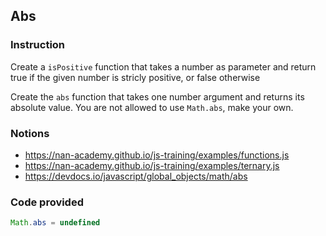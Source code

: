 ## Abs

### Instruction

Create a `isPositive` function that takes a number as
parameter and return true if the given number is
stricly positive, or false otherwise

Create the `abs` function that takes one number argument
and returns its absolute value.
You are not allowed to use `Math.abs`, make your own.


### Notions

- https://nan-academy.github.io/js-training/examples/functions.js
- https://nan-academy.github.io/js-training/examples/ternary.js
- https://devdocs.io/javascript/global_objects/math/abs


### Code provided
```js
Math.abs = undefined
```
